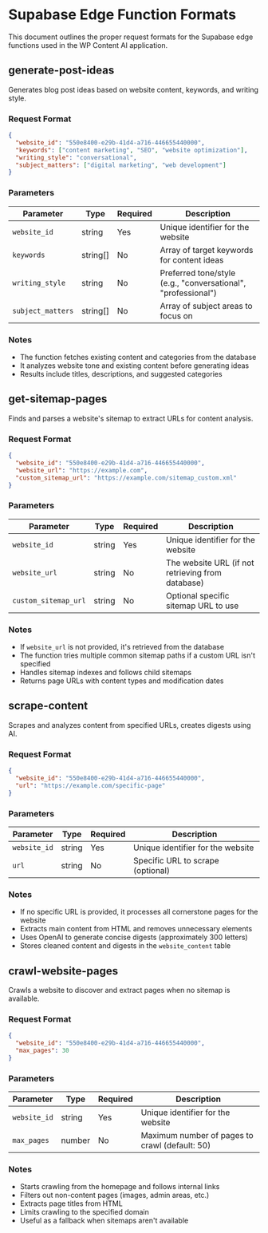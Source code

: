 # Supabase Edge Function Formats

This document outlines the proper request formats for the Supabase edge functions used in the WP Content AI application.

## generate-post-ideas

Generates blog post ideas based on website content, keywords, and writing style.

### Request Format

```json
{
  "website_id": "550e8400-e29b-41d4-a716-446655440000",
  "keywords": ["content marketing", "SEO", "website optimization"],
  "writing_style": "conversational",
  "subject_matters": ["digital marketing", "web development"]
}
```

### Parameters

| Parameter | Type | Required | Description |
|-----------|------|----------|-------------|
| `website_id` | string | Yes | Unique identifier for the website |
| `keywords` | string[] | No | Array of target keywords for content ideas |
| `writing_style` | string | No | Preferred tone/style (e.g., "conversational", "professional") |
| `subject_matters` | string[] | No | Array of subject areas to focus on |

### Notes

- The function fetches existing content and categories from the database
- It analyzes website tone and existing content before generating ideas
- Results include titles, descriptions, and suggested categories


## get-sitemap-pages

Finds and parses a website's sitemap to extract URLs for content analysis.

### Request Format

```json
{
  "website_id": "550e8400-e29b-41d4-a716-446655440000",
  "website_url": "https://example.com",
  "custom_sitemap_url": "https://example.com/sitemap_custom.xml"
}
```

### Parameters

| Parameter | Type | Required | Description |
|-----------|------|----------|-------------|
| `website_id` | string | Yes | Unique identifier for the website |
| `website_url` | string | No | The website URL (if not retrieving from database) |
| `custom_sitemap_url` | string | No | Optional specific sitemap URL to use |

### Notes

- If `website_url` is not provided, it's retrieved from the database
- The function tries multiple common sitemap paths if a custom URL isn't specified
- Handles sitemap indexes and follows child sitemaps
- Returns page URLs with content types and modification dates


## scrape-content

Scrapes and analyzes content from specified URLs, creates digests using AI.

### Request Format

```json
{
  "website_id": "550e8400-e29b-41d4-a716-446655440000",
  "url": "https://example.com/specific-page"
}
```

### Parameters

| Parameter | Type | Required | Description |
|-----------|------|----------|-------------|
| `website_id` | string | Yes | Unique identifier for the website |
| `url` | string | No | Specific URL to scrape (optional) |

### Notes

- If no specific URL is provided, it processes all cornerstone pages for the website
- Extracts main content from HTML and removes unnecessary elements
- Uses OpenAI to generate concise digests (approximately 300 letters)
- Stores cleaned content and digests in the `website_content` table


## crawl-website-pages

Crawls a website to discover and extract pages when no sitemap is available.

### Request Format

```json
{
  "website_id": "550e8400-e29b-41d4-a716-446655440000",
  "max_pages": 30
}
```

### Parameters

| Parameter | Type | Required | Description |
|-----------|------|----------|-------------|
| `website_id` | string | Yes | Unique identifier for the website |
| `max_pages` | number | No | Maximum number of pages to crawl (default: 50) |

### Notes

- Starts crawling from the homepage and follows internal links
- Filters out non-content pages (images, admin areas, etc.)
- Extracts page titles from HTML
- Limits crawling to the specified domain
- Useful as a fallback when sitemaps aren't available 